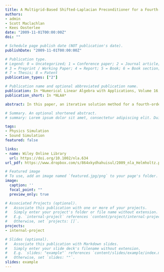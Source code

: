 ```yaml
---
title: A Multigrid-Based Shifted-Laplacian Preconditioner for a Fourth-Order Helmholtz Discretization
authors:
- admin
- Scott Maclachlan
- Kees Oosterlee
date: "2009-11-01T00:00:00Z"
doi: ""

# Schedule page publish date (NOT publication's date).
publishDate: "2009-11-01T00:00:00Z"

# Publication type.
# Legend: 0 = Uncategorized; 1 = Conference paper; 2 = Journal article;
# 3 = Preprint / Working Paper; 4 = Report; 5 = Book; 6 = Book section;
# 7 = Thesis; 8 = Patent
publication_types: ["2"]

# Publication name and optional abbreviated publication name.
publication: In *Numerical Linear Algebra with Applications, Volume 16, Issue 8*
publication_short: In *NLAA*

abstract: In this paper, an iterative solution method for a fourth‐order accurate discretization of the Helmholtz equation is presented. The method is a generalization of that presented in (SIAM J. Sci. Comput. 2006; 27:1471–1492), where multigrid was employed as a preconditioner for a Krylov subspace iterative method. The multigrid preconditioner is based on the solution of a second Helmholtz operator with a complex‐valued shift. In particular, we compare preconditioners based on a point‐wise Jacobi smoother with those using an ILU(0) smoother, we compare using the prolongation operator developed by de Zeeuw in (J. Comput. Appl. Math. 1990; 33:1–27) with interpolation operators based on algebraic multigrid principles, and we compare the performance of the Krylov subspace method Bi‐conjugate gradient stabilized with the recently introduced induced dimension reduction method, IDR(s). These three improvements are combined to yield an efficient solver for heterogeneous problems.

# Summary. An optional shortened abstract.
# summary: Lorem ipsum dolor sit amet, consectetur adipiscing elit. Duis posuere tellus ac convallis placerat. Proin tincidunt magna sed ex sollicitudin condimentum.

tags:
- Physics Simulation
- Sound Simulation
featured: false

links:
- name: Wiley Online Library
  url: https://doi.org/10.1002/nla.634
url_pdf: https://www.dropbox.com/s/864xkydhahuisul/2009_nla_Helmholtz.pdf?dl=0

# Featured image
# To use, add an image named `featured.jpg/png` to your page's folder. 
image:
  caption: ''
  focal_point: ""
  preview_only: true

# Associated Projects (optional).
#   Associate this publication with one or more of your projects.
#   Simply enter your project's folder or file name without extension.
#   E.g. `internal-project` references `content/project/internal-project/index.md`.
#   Otherwise, set `projects: []`.
projects:
- internal-project

# Slides (optional).
#   Associate this publication with Markdown slides.
#   Simply enter your slide deck's filename without extension.
#   E.g. `slides: "example"` references `content/slides/example/index.md`.
#   Otherwise, set `slides: ""`.
slides: example
---
```


